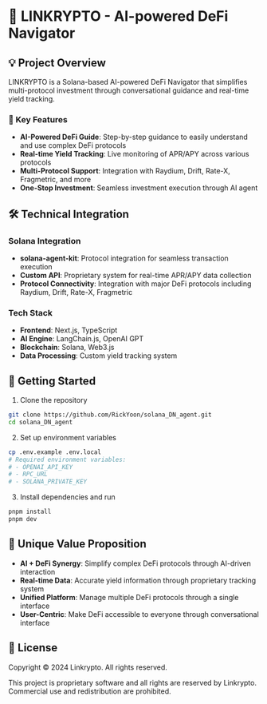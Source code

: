 # 🤖 LINKRYPTO - AI-powered DeFi Navigator

## 💡 Project Overview

LINKRYPTO is a Solana-based AI-powered DeFi Navigator that simplifies multi-protocol investment through conversational guidance and real-time yield tracking.

### 🌟 Key Features

- **AI-Powered DeFi Guide**: Step-by-step guidance to easily understand and use complex DeFi protocols
- **Real-time Yield Tracking**: Live monitoring of APR/APY across various protocols
- **Multi-Protocol Support**: Integration with Raydium, Drift, Rate-X, Fragmetric, and more
- **One-Stop Investment**: Seamless investment execution through AI agent

## 🛠 Technical Integration

### Solana Integration

- **solana-agent-kit**: Protocol integration for seamless transaction execution
- **Custom API**: Proprietary system for real-time APR/APY data collection
- **Protocol Connectivity**: Integration with major DeFi protocols including Raydium, Drift, Rate-X, Fragmetric

### Tech Stack

- **Frontend**: Next.js, TypeScript
- **AI Engine**: LangChain.js, OpenAI GPT
- **Blockchain**: Solana, Web3.js
- **Data Processing**: Custom yield tracking system

## 🚀 Getting Started

1. Clone the repository

```bash
git clone https://github.com/RickYoon/solana_DN_agent.git
cd solana_DN_agent
```

2. Set up environment variables

```bash
cp .env.example .env.local
# Required environment variables:
# - OPENAI_API_KEY
# - RPC_URL
# - SOLANA_PRIVATE_KEY
```

3. Install dependencies and run

```bash
pnpm install
pnpm dev
```

## 🎯 Unique Value Proposition

- **AI + DeFi Synergy**: Simplify complex DeFi protocols through AI-driven interaction
- **Real-time Data**: Accurate yield information through proprietary tracking system
- **Unified Platform**: Manage multiple DeFi protocols through a single interface
- **User-Centric**: Make DeFi accessible to everyone through conversational interface

## 📄 License

Copyright © 2024 Linkrypto. All rights reserved.

This project is proprietary software and all rights are reserved by Linkrypto.
Commercial use and redistribution are prohibited.
